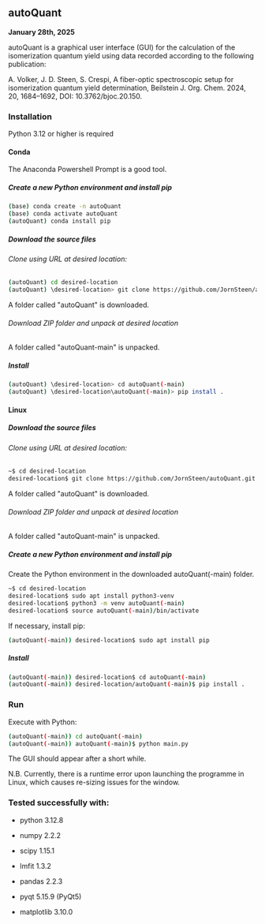 ## autoQuant
**January 28th, 2025**

autoQuant is a graphical user interface (GUI) for the calculation of the isomerization quantum yield using data recorded according to the following publication:

A. Volker, J. D. Steen, S. Crespi, A fiber-optic spectroscopic setup for isomerization quantum yield determination, Beilstein J. Org. Chem. 2024, 20, 1684–1692, DOI: 10.3762/bjoc.20.150.

### Installation
Python 3.12 or higher is required

#### Conda
The Anaconda Powershell Prompt is a good tool.
##### Create a new Python environment and install pip
```bash
(base) conda create -n autoQuant
(base) conda activate autoQuant
(autoQuant) conda install pip
```

##### Download the source files
###### Clone using URL at desired location:
```bash
(autoQuant) cd desired-location
(autoQuant) \desired-location> git clone https://github.com/JornSteen/autoQuant.git
```
A folder called "autoQuant" is downloaded.

###### Download ZIP folder and unpack at desired location
A folder called "autoQuant-main" is unpacked.

##### Install
```bash
(autoQuant) \desired-location> cd autoQuant(-main)
(autoQuant) \desired-location\autoQuant(-main)> pip install .
```

#### Linux
##### Download the source files
###### Clone using URL at desired location:
```bash
~$ cd desired-location
desired-location$ git clone https://github.com/JornSteen/autoQuant.git
```
A folder called "autoQuant" is downloaded.

###### Download ZIP folder and unpack at desired location
A folder called "autoQuant-main" is unpacked.

##### Create a new Python environment and install pip
Create the Python environment in the downloaded autoQuant(-main) folder.
```bash
~$ cd desired-location
desired-location$ sudo apt install python3-venv
desired-location$ python3 -m venv autoQuant(-main)
desired-location$ source autoQuant(-main)/bin/activate
```
If necessary, install pip:
```bash
(autoQuant(-main)) desired-location$ sudo apt install pip
```

##### Install
```bash
(autoQuant(-main)) desired-location$ cd autoQuant(-main)
(autoQuant(-main)) desired-location/autoQuant(-main)$ pip install .
```

### Run
Execute with Python:
```bash
(autoQuant(-main)) cd autoQuant(-main)
(autoQuant(-main)) autoQuant(-main)$ python main.py
```
The GUI should appear after a short while.

N.B. Currently, there is a runtime error upon launching the programme in Linux, which causes re-sizing issues for the window.

### Tested successfully with:
- python 3.12.8

- numpy 2.2.2
- scipy 1.15.1
- lmfit 1.3.2
- pandas 2.2.3
- pyqt 5.15.9 (PyQt5)
- matplotlib 3.10.0
